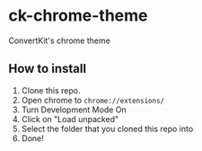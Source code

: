# ck-chrome-theme
ConvertKit's chrome theme

## How to install

1. Clone this repo.
2. Open chrome to `chrome://extensions/`
3. Turn Development Mode On
4. Click on "Load unpacked"
5. Select the folder that you cloned this repo into
6. Done!
